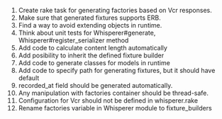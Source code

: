 1. Create rake task for generating factories based on Vcr responses.
2. Make sure that generated fixtures supports ERB.
3. Find a way to avoid extending objects in runtime.
4. Think about unit tests for Whisperer#generate, Whisperer#register_serializer method
5. Add code to calculate content length automatically
6. Add posibility to inherit the defined fixture builder
7. Add code to generate classes for models in runtime
8. Add code to specify path for generating fixtures, but it should have default
9. recorded_at field should be generated automatically.
10. Any manipulation with factories container should be thread-safe.
11. Configuration for Vcr should not be defined in whisperer.rake
12. Rename factories variable in Whisperer module to fixture_builders